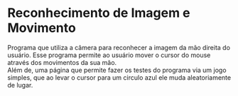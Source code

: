 # Reconhecimento de Imagem e Movimento
Programa que utiliza a câmera para reconhecer a imagem da mão direita do usuário. Esse programa permite ao usuário mover o cursor do mouse através dos movimentos da sua mão.  
Além de, uma página que permite fazer os testes do programa via um jogo simples, que ao levar o cursor para um circulo azul ele muda aleatoriamente de lugar.
